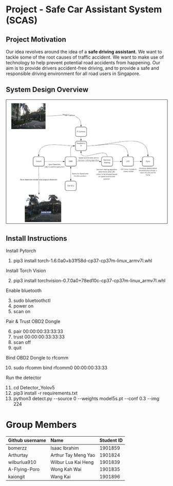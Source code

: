 # Project - Safe Car Assistant System (SCAS)

## Project Motivation 
Our idea revolves around the idea of a **safe driving assistant.** We want to tackle some of the root causes of traffic accident. We want to make use of technology to help prevent potential road accidents from happening. Our aim is to provide drivers accident-free driving, and to provide a safe and responsible driving environment for all road users in Singapore. 

## System Design Overview
![Screenshot](img/system_design.jpg )



## Install Instructions
Install Pytorch
1. pip3 install torch-1.6.0a0+b31f58d-cp37-cp37m-linux_armv7l.whl  

Install Torch Vision

2. pip3 install torchvision-0.7.0a0+78ed10c-cp37-cp37m-linux_armv7l.whl

Enable bluetooth

3. sudo bluetoothctl
4. power on
5. scan on

Pair & Trust OBD2 Dongle

6. pair 00:00:00:33:33:33
7. trust 00:00:00:33:33:33
8. scan off
9. quit

Bind OBD2 Dongle to rfcomm

10. sudo rfcomm bind rfcomm0 00:00:00:33:33

Run the detector

11. cd Detector_Yolov5
12. pip3 install -r requirements.txt
13. python3 detect.py --source 0  --weights model5s.pt --conf 0.3 --img 224

# Group Members
|Github username|Name|Student ID|
|:-|:-|:-|
|bomerzz|Isaac Ibrahim|1901859|
|Arthurtay|Arthur Tay Meng Yao|1901824|
|wilburlua910|Wilbur Lua Kai Heng|1901839|
|A-Flying-Poro|Wong Kah Wai|1901835|
|kaiongit|Wang Kai|1901896|

